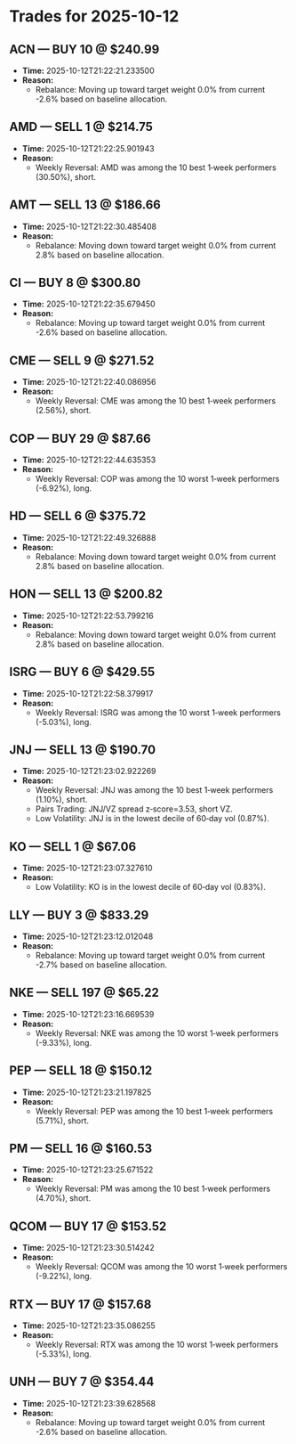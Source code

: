 # Trades for 2025-10-12

## ACN — BUY 10 @ $240.99
- **Time:** 2025-10-12T21:22:21.233500
- **Reason:**
  - Rebalance: Moving up toward target weight 0.0% from current -2.6% based on baseline allocation.

## AMD — SELL 1 @ $214.75
- **Time:** 2025-10-12T21:22:25.901943
- **Reason:**
  - Weekly Reversal: AMD was among the 10 best 1‑week performers (30.50%), short.

## AMT — SELL 13 @ $186.66
- **Time:** 2025-10-12T21:22:30.485408
- **Reason:**
  - Rebalance: Moving down toward target weight 0.0% from current 2.8% based on baseline allocation.

## CI — BUY 8 @ $300.80
- **Time:** 2025-10-12T21:22:35.679450
- **Reason:**
  - Rebalance: Moving up toward target weight 0.0% from current -2.6% based on baseline allocation.

## CME — SELL 9 @ $271.52
- **Time:** 2025-10-12T21:22:40.086956
- **Reason:**
  - Weekly Reversal: CME was among the 10 best 1‑week performers (2.56%), short.

## COP — BUY 29 @ $87.66
- **Time:** 2025-10-12T21:22:44.635353
- **Reason:**
  - Weekly Reversal: COP was among the 10 worst 1‑week performers (-6.92%), long.

## HD — SELL 6 @ $375.72
- **Time:** 2025-10-12T21:22:49.326888
- **Reason:**
  - Rebalance: Moving down toward target weight 0.0% from current 2.8% based on baseline allocation.

## HON — SELL 13 @ $200.82
- **Time:** 2025-10-12T21:22:53.799216
- **Reason:**
  - Rebalance: Moving down toward target weight 0.0% from current 2.8% based on baseline allocation.

## ISRG — BUY 6 @ $429.55
- **Time:** 2025-10-12T21:22:58.379917
- **Reason:**
  - Weekly Reversal: ISRG was among the 10 worst 1‑week performers (-5.03%), long.

## JNJ — SELL 13 @ $190.70
- **Time:** 2025-10-12T21:23:02.922269
- **Reason:**
  - Weekly Reversal: JNJ was among the 10 best 1‑week performers (1.10%), short.
  - Pairs Trading: JNJ/VZ spread z‑score=3.53, short VZ.
  - Low Volatility: JNJ is in the lowest decile of 60‑day vol (0.87%).

## KO — SELL 1 @ $67.06
- **Time:** 2025-10-12T21:23:07.327610
- **Reason:**
  - Low Volatility: KO is in the lowest decile of 60‑day vol (0.83%).

## LLY — BUY 3 @ $833.29
- **Time:** 2025-10-12T21:23:12.012048
- **Reason:**
  - Rebalance: Moving up toward target weight 0.0% from current -2.7% based on baseline allocation.

## NKE — SELL 197 @ $65.22
- **Time:** 2025-10-12T21:23:16.669539
- **Reason:**
  - Weekly Reversal: NKE was among the 10 worst 1‑week performers (-9.33%), long.

## PEP — SELL 18 @ $150.12
- **Time:** 2025-10-12T21:23:21.197825
- **Reason:**
  - Weekly Reversal: PEP was among the 10 best 1‑week performers (5.71%), short.

## PM — SELL 16 @ $160.53
- **Time:** 2025-10-12T21:23:25.671522
- **Reason:**
  - Weekly Reversal: PM was among the 10 best 1‑week performers (4.70%), short.

## QCOM — BUY 17 @ $153.52
- **Time:** 2025-10-12T21:23:30.514242
- **Reason:**
  - Weekly Reversal: QCOM was among the 10 worst 1‑week performers (-9.22%), long.

## RTX — BUY 17 @ $157.68
- **Time:** 2025-10-12T21:23:35.086255
- **Reason:**
  - Weekly Reversal: RTX was among the 10 worst 1‑week performers (-5.33%), long.

## UNH — BUY 7 @ $354.44
- **Time:** 2025-10-12T21:23:39.628568
- **Reason:**
  - Rebalance: Moving up toward target weight 0.0% from current -2.6% based on baseline allocation.

